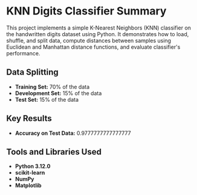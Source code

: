 # KNN Digits Classifier Summary

This project implements a simple K-Nearest Neighbors (KNN) classifier on the handwritten digits dataset using Python. It demonstrates how to load, shuffle, and split data, compute distances between samples using Euclidean and Manhattan distance functions, and evaluate classifier's performance.

## Data Splitting

- **Training Set:** 70% of the data 
- **Development Set:** 15% of the data
- **Test Set:** 15% of the data

## Key Results

- **Accuracy on Test Data:** 0.9777777777777777

## Tools and Libraries Used

- **Python 3.12.0**
- **scikit-learn**
- **NumPy** 
- **Matplotlib** 
